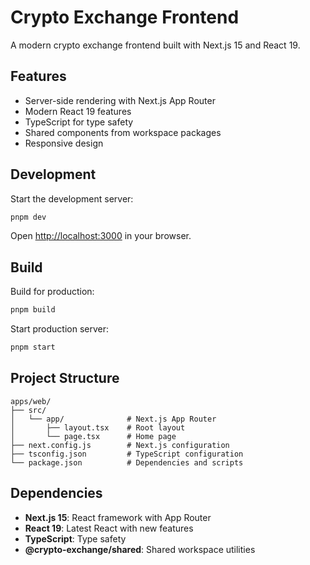 # Crypto Exchange Frontend

A modern crypto exchange frontend built with Next.js 15 and React 19.

## Features

- Server-side rendering with Next.js App Router
- Modern React 19 features
- TypeScript for type safety
- Shared components from workspace packages
- Responsive design

## Development

Start the development server:

```bash
pnpm dev
```

Open [http://localhost:3000](http://localhost:3000) in your browser.

## Build

Build for production:

```bash
pnpm build
```

Start production server:

```bash
pnpm start
```

## Project Structure

```
apps/web/
├── src/
│   └── app/              # Next.js App Router
│       ├── layout.tsx    # Root layout
│       └── page.tsx      # Home page
├── next.config.js        # Next.js configuration
├── tsconfig.json         # TypeScript configuration
└── package.json          # Dependencies and scripts
```

## Dependencies

- **Next.js 15**: React framework with App Router
- **React 19**: Latest React with new features
- **TypeScript**: Type safety
- **@crypto-exchange/shared**: Shared workspace utilities

